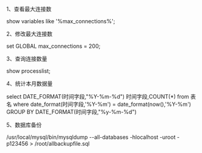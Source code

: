 1、查看最大连接数

show variables like '%max_connections%';

2、修改最大连接数

set GLOBAL max_connections = 200;

3、查询连接数量

show processlist;

4、统计本月数据量

select DATE_FORMAT(时间字段,"%Y-%m-%d") 时间字段,COUNT(*) from 表名 where date_format(时间字段,'%Y-%m') = date_format(now(),'%Y-%m') GROUP BY DATE_FORMAT(时间字段,"%y-%m-%d")

5、数据库备份

/usr/local/mysql/bin/mysqldump --all-databases -hlocalhost -uroot -p123456 > /root/allbackupfile.sql
